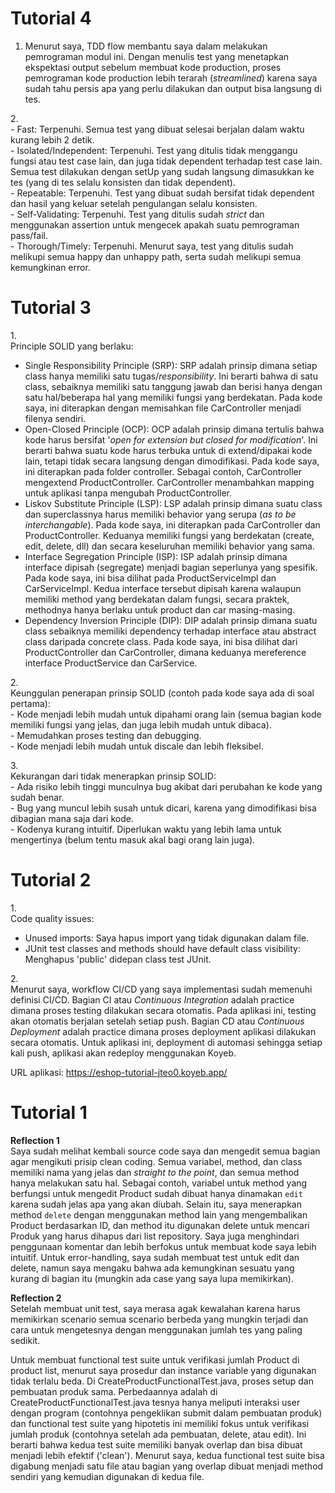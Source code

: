 # Tutorial 4
1. Menurut saya, TDD flow membantu saya dalam melakukan pemrograman modul ini. Dengan menulis test yang menetapkan ekspektasi output sebelum membuat kode production, proses pemrograman kode production lebih terarah (<i>streamlined</i>) karena saya sudah tahu persis apa yang perlu dilakukan dan output bisa langsung di tes.
<p></p>
2. <br>
- Fast: Terpenuhi. Semua test yang dibuat selesai berjalan dalam waktu kurang lebih 2 detik.<br>
- Isolated/Independent: Terpenuhi. Test yang ditulis tidak menggangu fungsi atau test case lain, dan juga tidak dependent terhadap test case lain. Semua test dilakukan dengan setUp yang sudah langsung dimasukkan ke tes (yang di tes selalu konsisten dan tidak dependent).<br>
- Repeatable: Terpenuhi. Test yang dibuat sudah bersifat tidak dependent dan hasil yang keluar setelah pengulangan selalu konsisten.<br>
- Self-Validating: Terpenuhi. Test yang ditulis sudah <i>strict</i> dan menggunakan assertion untuk mengecek apakah suatu pemrograman pass/fail.<br>
- Thorough/Timely: Terpenuhi. Menurut saya, test yang ditulis sudah melikupi semua happy dan unhappy path, serta sudah melikupi semua kemungkinan error.<br>


# Tutorial 3
1.</br>
Principle SOLID yang berlaku:</br>
 - Single Responsibility Principle (SRP): SRP adalah prinsip dimana setiap class hanya memiliki satu tugas/<i>responsibility</i>. Ini berarti bahwa di satu class, sebaiknya  memiliki satu tanggung jawab dan berisi hanya dengan satu hal/beberapa hal yang memiliki fungsi yang berdekatan. Pada kode saya, ini diterapkan dengan memisahkan file CarController menjadi filenya sendiri.</br>
 - Open-Closed Principle (OCP): OCP adalah prinsip dimana tertulis bahwa kode harus bersifat '<i>open for extension but closed for modification</i>'. Ini berarti bahwa suatu kode harus terbuka untuk di extend/dipakai kode lain, tetapi tidak secara langsung dengan dimodifikasi. Pada kode saya, ini diterapkan pada folder controller. Sebagai contoh, CarController mengextend ProductController. CarController menambahkan mapping untuk aplikasi tanpa mengubah ProductController.</br>
 - Liskov Substitute Principle (LSP): LSP adalah prinsip dimana suatu class dan superclassnya harus memiliki behavior yang serupa (<i>as to be interchangable</i>). Pada kode saya, ini diterapkan pada CarController dan ProductController. Keduanya memiliki fungsi yang berdekatan (create, edit, delete, dll) dan secara keseluruhan memiliki behavior yang sama.</br>
 - Interface Segregation Principle (ISP): ISP adalah prinsip dimana interface dipisah (segregate) menjadi bagian seperlunya yang spesifik. Pada kode saya, ini bisa dilihat pada ProductServiceImpl dan CarServiceImpl. Kedua interface tersebut dipisah karena walaupun memiliki method yang berdekatan dalam fungsi, secara praktek, methodnya hanya berlaku untuk product dan car masing-masing.</br>
 - Dependency Inversion Principle (DIP): DIP adalah prinsip dimana suatu class sebaiknya memiliki dependency terhadap interface atau abstract class daripada concrete class. Pada kode saya, ini bisa dilihat dari ProductController dan CarController, dimana keduanya mereference interface ProductService dan CarService.</br>

<p>2.</br>
Keunggulan penerapan prinsip SOLID (contoh pada kode saya ada di soal pertama):</br>
 - Kode menjadi lebih mudah untuk dipahami orang lain (semua bagian kode memiliki fungsi yang jelas, dan juga lebih mudah untuk dibaca).</br>
 - Memudahkan proses testing dan debugging.</br>
 - Kode menjadi lebih mudah untuk discale dan lebih fleksibel.</p>

<p>3. </br>
Kekurangan dari tidak menerapkan prinsip SOLID:</br>
 - Ada risiko lebih tinggi munculnya bug akibat dari perubahan ke kode yang sudah benar.</br>
 - Bug yang muncul lebih susah untuk dicari, karena yang dimodifikasi bisa dibagian mana saja dari kode.</br>
 - Kodenya kurang intuitif. Diperlukan waktu yang lebih lama untuk mengertinya (belum tentu masuk akal bagi orang lain juga).
</p>

# Tutorial 2
1.</br>
Code quality issues:</br>
 - Unused imports: Saya hapus import yang tidak digunakan dalam file.</br>
 - JUnit test classes and methods should have default class visibility: Menghapus 'public' didepan class test JUnit.
<p>2.</br>
Menurut saya, workflow CI/CD yang saya implementasi sudah memenuhi definisi CI/CD. Bagian CI atau <i>Continuous Integration</i> adalah practice dimana proses testing dilakukan secara otomatis. Pada aplikasi ini, testing akan otomatis berjalan setelah setiap push. Bagian CD atau <i>Continuous Deployment</i> adalah practice dimana proses deployment aplikasi dilakukan secara otomatis. Untuk aplikasi ini, deployment di automasi sehingga setiap kali push, aplikasi akan redeploy menggunakan Koyeb.
</p>


URL aplikasi: https://eshop-tutorial-jteo0.koyeb.app/
# Tutorial 1
<b>Reflection 1</b></br>
Saya sudah melihat kembali source code saya dan mengedit semua bagian agar mengikuti prisip clean coding. Semua variabel, method, dan class memiliki nama yang jelas dan <i>straight to the point</i>, dan semua method hanya melakukan satu hal. Sebagai contoh, variabel untuk method yang berfungsi untuk mengedit Product sudah dibuat hanya dinamakan <code>edit</code> karena sudah jelas apa yang akan diubah. Selain itu, saya menerapkan method <code>delete</code> dengan menggunakan method lain yang mengembalikan Product berdasarkan ID, dan method itu digunakan delete untuk mencari Produk yang harus dihapus dari list repository. Saya juga menghindari penggunaan komentar dan lebih berfokus untuk membuat kode saya lebih intuitif. Untuk error-handling, saya sudah membuat test untuk edit dan delete, namun saya mengaku bahwa ada kemungkinan sesuatu yang kurang di bagian itu (mungkin ada case yang saya lupa memikirkan). 
<p></p>
<b>Reflection 2</b></br>
Setelah membuat unit test, saya merasa agak kewalahan karena harus memikirkan scenario semua scenario berbeda yang mungkin terjadi dan cara untuk mengetesnya dengan menggunakan jumlah tes yang paling sedikit.
<p></p>
Untuk membuat functional test suite untuk verifikasi jumlah Product di product list, menurut saya prosedur dan instance variable yang digunakan tidak terlalu beda. Di CreateProductFunctionalTest.java, proses setup dan pembuatan produk sama. Perbedaannya adalah di CreateProductFunctionalTest.java tesnya hanya meliputi interaksi user dengan program (contohnya pengeklikan submit dalam pembuatan produk) dan functional test suite yang hipotetis ini memiliki fokus untuk verifikasi jumlah produk (contohnya setelah ada pembuatan, delete, atau edit). Ini berarti bahwa kedua test suite memiliki banyak overlap dan bisa dibuat menjadi lebih efektif ('clean'). Menurut saya, kedua functional test suite bisa digabung menjadi satu file atau bagian yang overlap dibuat menjadi method sendiri yang kemudian digunakan di kedua file.
